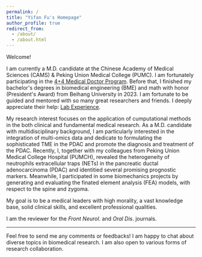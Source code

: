 ```yaml
---
permalink: /
title: "Yifan Fu's Homepage"
author_profile: true
redirect_from: 
  - /about/
  - /about.html
---
```

  
Welcome! 
  
I am currently a M.D. candidate at the Chinese Academy of Medical Sciences (CAMS) & Peking Union Medical College (PUMC). I am fortunately participating in the [4+4 Medical Doctor Program](https://mdadmission.pumc.edu.cn/mdweb/site!index). Before that, I finished my bachelor's degrees in biomedical engineering (BME) and math with honor (President's Award) from Beihang University in 2023. I am fortunate to be guided and mentored with so many great researchers and friends. I deeply appreciate their help: [Lab Experience](https://yifanfu01.github.io/cv/).  

My research interest focuses on the application of cumputational methods in the both clinical and fundamental medical research. As a M.D. candidate with multidisciplinary background, I am particularly interested in the integration of multi-omics data and dedicate to formulating the sophisticated TME in the PDAC and promote the diagnosis and treatment of the PDAC. Recently, I, together with my colleagues from Peking Union Medical College Hospital (PUMCH), revealed the heterogeneity of neutrophils extracellular traps (NETs) in the pancreatic ductal adenocarcinoma (PDAC) and identitied several promising prognostic markers. Meanwhile, I participated in some biomechanics projects by generating and evaluating the finated element analysis (FEA) models, with respect to the spine and zygoma.  
  
My goal is to be a medical leaders with high morality, a vast knowledge base, solid clinical skills, and excellent professional qualities.  
  
I am the reviewer for the _Front Neurol_. and _Oral Dis_. journals.


----
Feel free to send me any comments or feedbacks! I am happy to chat about diverse topics in biomedical research. I am also open to various forms of research collaboration.
